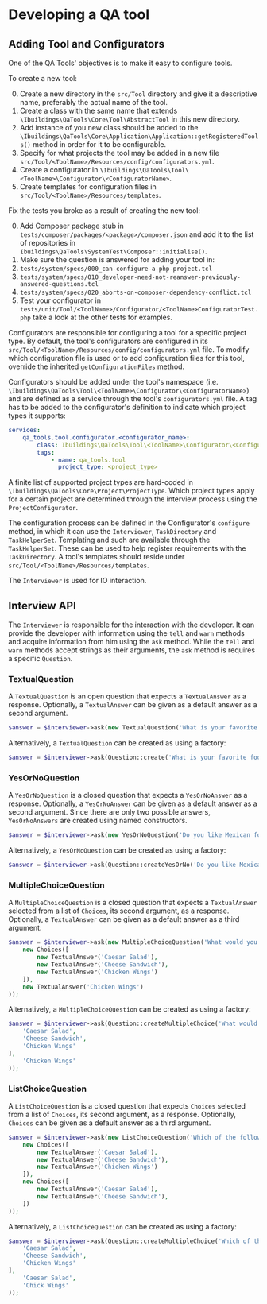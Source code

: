 Developing a QA tool
====================

## Adding Tool and Configurators
One of the QA Tools' objectives is to make it easy to configure tools.

To create a new tool:

 0. Create a new directory in the `src/Tool` directory and give it a descriptive name, preferably the actual name of the tool.
 0. Create a class with the same name that extends `\Ibuildings\QaTools\Core\Tool\AbstractTool` in this new directory. 
 0. Add instance of you new class should be added to the `\Ibuildings\QaTools\Core\Application\Application::getRegisteredTools()` method in order for it to be configurable.
 0. Specify for what projects the tool may be added in a new file `src/Tool/<ToolName>/Resources/config/configurators.yml`.
 0. Create a configurator in `\Ibuildings\QaTools\Tool\<ToolName>\Configurator\<ConfiguratorName>`.
 0. Create templates for configuration files in `src/Tool/<ToolName>/Resources/templates`.
 
Fix the tests you broke as a result of creating the new tool:

 0. Add Composer package stub in `tests/composer/packages/<package>/composer.json` and add it to the list of repositories in `Ibuildings\QaTools\SystemTest\Composer::initialise()`.
 0. Make sure the question is answered for adding your tool in:
   0. `tests/system/specs/000_can-configure-a-php-project.tcl`
   0. `tests/system/specs/010_developer-need-not-reanswer-previously-answered-questions.tcl`
   0. `tests/system/specs/020_aborts-on-composer-dependency-conflict.tcl`
 0. Test your configurator in `tests/unit/Tool/<ToolName>/Configurator/<ToolName>ConfiguratorTest.php` take a look at the other tests for examples.


Configurators are responsible for configuring a tool for a specific project type.
By default, the tool's configurators are configured in its `src/Tool/<ToolName>/Resources/config/configurators.yml` file. 
To modify which configuration file is used or to add configuration files for this tool, 
override the inherited `getConfigurationFiles` method.

Configurators should be added under the tool's namespace (i.e. `\Ibuildings\QaTools\Tool\<ToolName>\Configurator\<ConfiguratorName>`) and
are defined as a service through the tool's `configurators.yml` file. 
A tag has to be added to the configurator's definition to indicate which project types it supports:

```yaml
services:
    qa_tools.tool.configurator.<configurator_name>:
        class: Ibuildings\QaTools\Tool\<ToolName>\Configurator\<ConfiguratorName>
        tags:
            - name: qa_tools.tool
              project_type: <project_type>
```

A finite list of supported project types are hard-coded in `\Ibuildings\QaTools\Core\Project\ProjectType`.
Which project types apply for a certain project are determined through the interview process using the `ProjectConfigurator`.

The configuration process can be defined in the Configurator's `configure`
method, in which it can use the `Interviewer`, `TaskDirectory` and
`TaskHelperSet`. Templating and such are available through the
`TaskHelperSet`.
These can be used to help register requirements with the
`TaskDirectory`. A tool's templates should reside under
`src/Tool/<ToolName>/Resources/templates`.

The `Interviewer` is used for IO interaction.

## Interview API
The `Interviewer` is responsible for the interaction with the developer. It can provide the developer with information using the
`tell` and `warn` methods and acquire information from him using the `ask` method. While the `tell` and `warn` methods
accept strings as their arguments, the `ask` method is requires a specific `Question`.

### TextualQuestion
A `TextualQuestion` is an open question that expects a `TextualAnswer` as a response. 
Optionally, a `TextualAnswer` can be given as a default answer as a second argument.

```php
$answer = $interviewer->ask(new TextualQuestion('What is your favorite food?', new TextualAnswer('Pizza'));
```

Alternatively, a `TextualQuestion` can be created as using a factory:
```php
$answer = $interviewer->ask(Question::create('What is your favorite food?', 'Pizza'));
```

### YesOrNoQuestion
A `YesOrNoQuestion` is a closed question that expects a `YesOrNoAnswer` as a response. 
Optionally, a `YesOrNoAnswer` can be given as a default answer as a second argument.
Since there are only two possible answers, `YesOrNoAnswers` are created using named constructors. 

```php
$answer = $interviewer->ask(new YesOrNoQuestion('Do you like Mexican food?', YesOrNoAnswer::yes());
```

Alternatively, a `YesOrNoQuestion` can be created as using a factory:
```php
$answer = $interviewer->ask(Question::createYesOrNo('Do you like Mexican food?', YesOrNoAnswer::YES));
```

### MultipleChoiceQuestion
A `MultipleChoiceQuestion` is a closed question that expects a `TextualAnswer` selected from a list of `Choices`, 
its second argument, as a response. 
Optionally, a `TextualAnswer` can be given as a default answer as a third argument.

```php
$answer = $interviewer->ask(new MultipleChoiceQuestion('What would you like to eat?', 
    new Choices([
        new TextualAnswer('Caesar Salad'),
        new TextualAnswer('Cheese Sandwich'),
        new TextualAnswer('Chicken Wings')
    ]),
    new TextualAnswer('Chicken Wings')
));
```

Alternatively, a `MultipleChoiceQuestion` can be created as using a factory:
```php
$answer = $interviewer->ask(Question::createMultipleChoice('What would you like to eat?', [
    'Caesar Salad',
    'Cheese Sandwich',
    'Chicken Wings'
],
    'Chicken Wings'
));
```

### ListChoiceQuestion
A `ListChoiceQuestion` is a closed question that expects `Choices` selected from a list of `Choices`, 
its second argument, as a response. 
Optionally, `Choices` can be given as a default answer as a third argument.

```php
$answer = $interviewer->ask(new ListChoiceQuestion('Which of the following would you like to eat next?', 
    new Choices([
        new TextualAnswer('Caesar Salad'),
        new TextualAnswer('Cheese Sandwich'),
        new TextualAnswer('Chicken Wings')
    ]),
    new Choices([
        new TextualAnswer('Caesar Salad'),
        new TextualAnswer('Cheese Sandwich'),
    ])
));
```

Alternatively, a `ListChoiceQuestion` can be created as using a factory:
```php
$answer = $interviewer->ask(Question::createMultipleChoice('Which of the following would you like to eat next?', [
    'Caesar Salad',
    'Cheese Sandwich',
    'Chicken Wings'
],
    'Caesar Salad',
    'Chick Wings'
));
```
